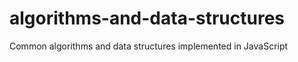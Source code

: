 algorithms-and-data-structures
==============================

Common algorithms and data structures implemented in JavaScript
